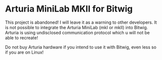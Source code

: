 # Arturia MiniLab MKII for Bitwig

This project is abandoned! I will leave it as a warning to other developers. It is not possible to integrate the Arturia MiniLab (mkI or mkII) into Bitwig. Arturia is using undisclosed communication protocol which u will not be able to recreate!

Do not buy Arturia hardware if you intend to use it with Bitwig, even less so if you are on Linux!
